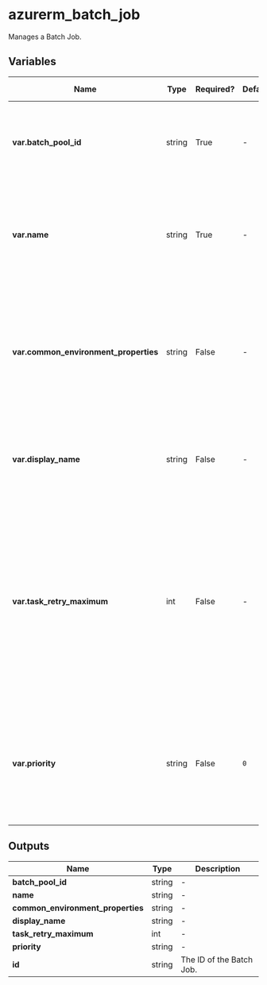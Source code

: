 # azurerm_batch_job

Manages a Batch Job.

## Variables

| Name | Type | Required? | Default  | possible values | Description |
| ---- | ---- | --------- | -------- | ----------- | ----------- |
| **var.batch_pool_id** | string | True | -  |  -  | The ID of the Batch Pool. Changing this forces a new Batch Job to be created. | 
| **var.name** | string | True | -  |  -  | The name which should be used for this Batch Job. Changing this forces a new Batch Job to be created. | 
| **var.common_environment_properties** | string | False | -  |  -  | Specifies a map of common environment settings applied to this Batch Job. Changing this forces a new Batch Job to be created. | 
| **var.display_name** | string | False | -  |  -  | The display name of this Batch Job. Changing this forces a new Batch Job to be created. | 
| **var.task_retry_maximum** | int | False | -  |  -  | The number of retries to each Batch Task belongs to this Batch Job. If this is set to `0`, the Batch service does not retry Tasks. If this is set to `-1`, the Batch service retries Batch Tasks without limit. | 
| **var.priority** | string | False | `0`  |  -  | The priority of this Batch Job, possible values can range from -1000 (lowest) to 1000 (highest). Defaults to `0`. | 



## Outputs

| Name | Type | Description |
| ---- | ---- | --------- | 
| **batch_pool_id** | string  | - | 
| **name** | string  | - | 
| **common_environment_properties** | string  | - | 
| **display_name** | string  | - | 
| **task_retry_maximum** | int  | - | 
| **priority** | string  | - | 
| **id** | string  | The ID of the Batch Job. | 